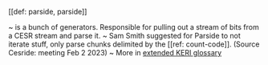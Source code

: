 [[def: parside, parside]]

~ is a bunch of generators. Responsible for pulling out a stream of bits from a CESR stream and parse it.
~ Sam Smith suggested for Parside to not iterate stuff, only parse chunks delimited by the [[ref: count-code]]. (Source Cesride: meeting Feb 2 2023)
~ More in <a href="https://weboftrust.github.io/WOT-terms/docs/glossary/parside">extended KERI glossary</a>
